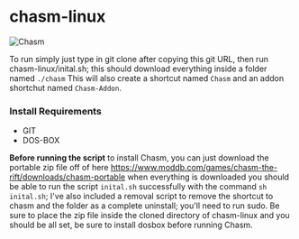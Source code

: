 # chasm-linux

![Chasm](https://1.bp.blogspot.com/-7FgPZxq5ZNI/V81bh90o30I/AAAAAAAAE-w/B8xDIpY-4P885wxxZH1LnZKuanC8kIjHgCPcB/s1600/Chasm.jpg)

To run simply just type in git clone after copying this git URL, then run chasm-linux/inital.sh; this should download everything inside a folder named `./chasm`
This will also create a shortcut named `Chasm` and an addon shortchut named `Chasm-Addon`.

### Install Requirements
* GIT
* DOS-BOX

**Before running the script** to install Chasm, you can just download the portable zip file off of here https://www.moddb.com/games/chasm-the-rift/downloads/chasm-portable when everything is downloaded you should be able to run the script `inital.sh` successfully with the command `sh inital.sh`; I've also included a removal script to remove the shortcut to chasm and the folder as a complete uninstall; you'll need to run sudo. Be sure to place the zip file inside the cloned directory of chasm-linux and you should be all set, be sure to install dosbox before running Chasm.
